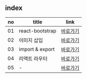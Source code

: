 index
---
|no|title|link|
|-|-|-|
|01|react-bootstrap|[바로가기](./01)|
|02|이미지 삽입|[바로가기](./02)|
|03|import & export|[바로가기](./03)|
|04|리액트 라우터|[바로가기](./04)|
|05|-|[바로가기](./05)|
